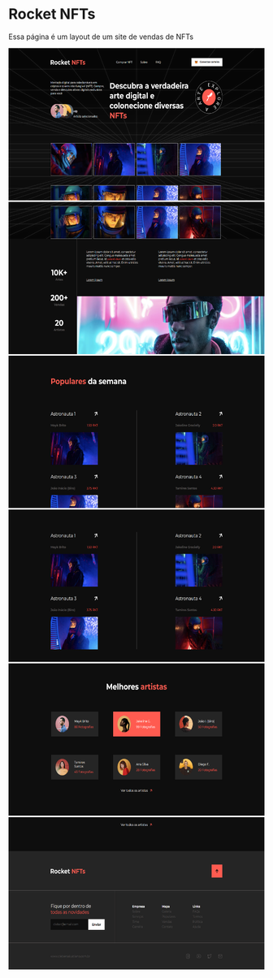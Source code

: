 # Rocket NFTs

Essa página é um layout de um site de vendas de NFTs

<img src="../assets/rocketNFT-1.png" height="300px" >
<br>
<img src="../assets/rocketNFT-2.png" height="300px" >
<br>
<img src="../assets/rocketNFT-3.png" height="300px" >
<br>
<img src="../assets/rocketNFT-4.png" height="300px" >
<br>
<img src="../assets/rocketNFT-5.png" height="300px" >
<br>
<img src="../assets/rocketNFT-6.png" height="300px" >
<br>
